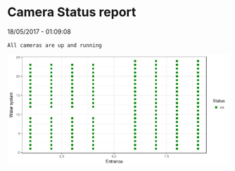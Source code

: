 Camera Status report
================
18/05/2017 - 01:09:08

    All cameras are up and running

![](camreport_files/figure-markdown_github/unnamed-chunk-2-1.png)
